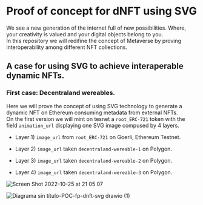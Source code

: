 # Proof of concept for dNFT using SVG
We see a new generation of the internet full of new possibilities. Where, your creativity is valued and your digital objects belong to you.<br>
In this repository we will redifine the concept of Metaverse by proving interoperability among different NFT collections.

## A case for using SVG to achieve interaperable dynamic NFTs. 

### First case: Decentraland wereables. 

Here we will prove the concept of using SVG technology to generate a dynamic NFT on Ethereum consuming metadata from external NFTs.  
On the first version we will mint on tesnet a `root_ERC-721` token with the field `animation_url` displaying one SVG image compused by 4 layers.


- Layer 1) `image_url` from `root_ERC-721` on Goerli, Ethereum Testnet.

- Layer 2) `image_url` taken `decentraland-wereable-1` on Polygon. 

- Layer 3) `image_url` taken `decentraland-wereable-2` on Polygon.

- Layer 4) `image_url` taken `decentraland-wereable-3` on Polygon.

![Screen Shot 2022-10-25 at 21 05 07](https://user-images.githubusercontent.com/65098295/197904247-1199aa48-73b1-4cb6-b13c-de54f9353574.png)


![Diagrama sin título-POC-fp-dnft-svg drawio (1)](https://user-images.githubusercontent.com/11360704/197374318-9642c46c-0d6e-4604-a011-fe4704835d28.png)
